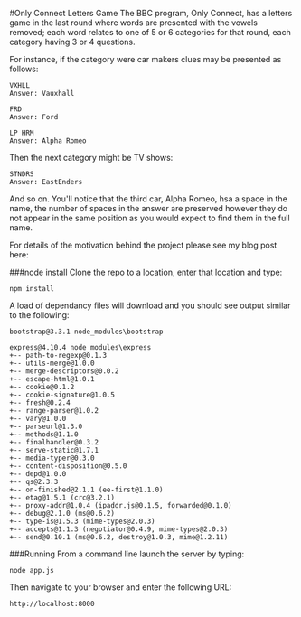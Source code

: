 #Only Connect Letters Game
The BBC program, Only Connect, has a letters game in the last round where words are presented with the vowels removed; each word relates to one of 5 or 6 categories for that round, each category having 3 or 4 questions.

For instance, if the category were car makers clues may be presented as follows:

    VXHLL
    Answer: Vauxhall
    
    FRD
    Answer: Ford
    
    LP HRM
    Answer: Alpha Romeo

Then the next category might be TV shows:

    STNDRS
    Answer: EastEnders

And so on. You'll notice that the third car, Alpha Romeo, hsa a space in the name, the number of spaces in the answer are preserved however they do not appear in the same position as you would expect to find them in the full name.

For details of the motivation behind the project please see my blog post here:

###node install
Clone the repo to a location, enter that location and type:

    npm install

A load of dependancy files will download and you should see output similar to the following:

    bootstrap@3.3.1 node_modules\bootstrap
    
    express@4.10.4 node_modules\express
    +-- path-to-regexp@0.1.3
    +-- utils-merge@1.0.0
    +-- merge-descriptors@0.0.2
    +-- escape-html@1.0.1
    +-- cookie@0.1.2
    +-- cookie-signature@1.0.5
    +-- fresh@0.2.4
    +-- range-parser@1.0.2
    +-- vary@1.0.0
    +-- parseurl@1.3.0
    +-- methods@1.1.0
    +-- finalhandler@0.3.2
    +-- serve-static@1.7.1
    +-- media-typer@0.3.0
    +-- content-disposition@0.5.0
    +-- depd@1.0.0
    +-- qs@2.3.3
    +-- on-finished@2.1.1 (ee-first@1.1.0)
    +-- etag@1.5.1 (crc@3.2.1)
    +-- proxy-addr@1.0.4 (ipaddr.js@0.1.5, forwarded@0.1.0)
    +-- debug@2.1.0 (ms@0.6.2)
    +-- type-is@1.5.3 (mime-types@2.0.3)
    +-- accepts@1.1.3 (negotiator@0.4.9, mime-types@2.0.3)
    +-- send@0.10.1 (ms@0.6.2, destroy@1.0.3, mime@1.2.11)

###Running
From a command line launch the server by typing:

    node app.js

Then navigate to your browser and enter the following URL:

    http://localhost:8000
